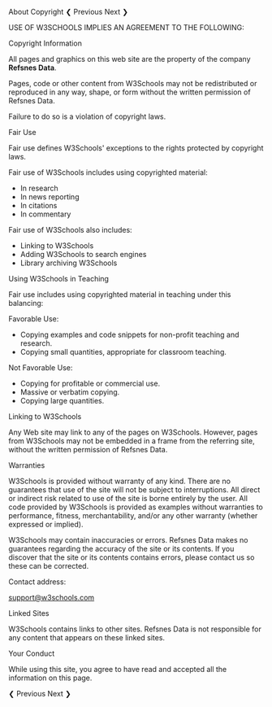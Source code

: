 About Copyright ❮ Previous Next ❯

USE OF W3SCHOOLS IMPLIES AN AGREEMENT TO THE FOLLOWING:

Copyright Information

All pages and graphics on this web site are the property of the company **Refsnes Data**.

Pages, code or other content from W3Schools may not be redistributed or reproduced in any way, shape, or form without the written permission of Refsnes Data.

Failure to do so is a violation of copyright laws.

Fair Use

Fair use defines W3Schools' exceptions to the rights protected by copyright laws.

Fair use of W3Schools includes using copyrighted material:

*   In research
*   In news reporting
*   In citations
*   In commentary

Fair use of W3Schools also includes:

*   Linking to W3Schools
*   Adding W3Schools to search engines
*   Library archiving W3Schools

Using W3Schools in Teaching

Fair use includes using copyrighted material in teaching under this balancing:

Favorable Use:

*   Copying examples and code snippets for non-profit teaching and research.
*   Copying small quantities, appropriate for classroom teaching.

Not Favorable Use:

*   Copying for profitable or commercial use.
*   Massive or verbatim copying.
*   Copying large quantities.

Linking to W3Schools

Any Web site may link to any of the pages on W3Schools. However, pages from W3Schools may not be embedded in a frame from the referring site, without the written permission of Refsnes Data.

Warranties

W3Schools is provided without warranty of any kind. There are no guarantees that use of the site will not be subject to interruptions. All direct or indirect risk related to use of the site is borne entirely by the user. All code provided by W3Schools is provided as examples without warranties to performance, fitness, merchantability, and/or any other warranty (whether expressed or implied).

W3Schools may contain inaccuracies or errors. Refsnes Data makes no guarantees regarding the accuracy of the site or its contents. If you discover that the site or its contents contains errors, please contact us so these can be corrected.

Contact address:

support@w3schools.com

Linked Sites

W3Schools contains links to other sites. Refsnes Data is not responsible for any content that appears on these linked sites.

Your Conduct

While using this site, you agree to have read and accepted all the information on this page.

  
❮ Previous Next ❯